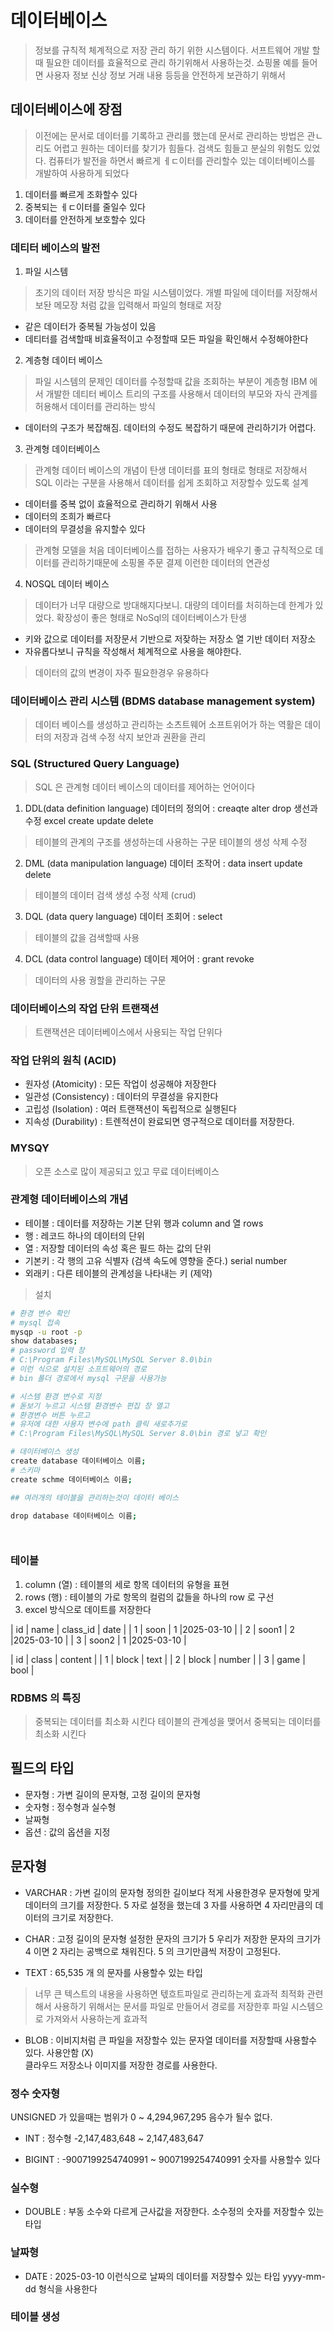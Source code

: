 


# 데이터베이스 
> 정보를 규칙적 체계적으로 저장 관리 하기 위한 시스템이다.
> 서프트웨어 개발 할때 필요한 데이터를 효율적으로 관리 하기위해서 사용하는것.
> 쇼핑몰 예를 들어면 사용자 정보 신상 정보 거래 내용 등등을 안전하게 보관하기 위해서

## 데이터베이스에 장점
> 이전에는 문서로 데이터를 기록하고 관리를 했는데 문서로 관리하는 방법은
관ㄴ리도 어렵고 원하는 데이터를 찾기가 힘들다. 검색도 힘들고 분실의 위험도 있었다. 컴퓨터가 발전을 하면서 빠르게 ㅔㄷ이터를 관리할수 있는 
데이터베이스를 개발하여 사용하게 되었다
1. 데이터를 빠르게 조화할수 있다
2. 중복되는 ㅔㄷ이터를 줄일수 있다
3. 데이터를 안전하게 보호할수 있다

### 데티터 베이스의 발전

1. 파일 시스템
> 초기의 데이터 저장 방식은 파일 시스템이었다. 개별 파일에 데이터를 저장해서
보돤 메모장 처럼 값을 입력해서 파일의 형태로 저장

- 같은 데이터가 중복될 가능성이 있음
- 데티터를 검색할때 비효율적이고 수정할때 모든 파일을 확인해서 수정해야한다

2. 계층형 데이터 베이스
> 파일 시스템의 문제인 데이터를 수정할때 값을 조회하는 부분이
> 계층형 IBM 에서 개발한 데티터 베이스 트리의 구조를 사용해서 데이터의 부모와 자식 관계를 허용해서 데이터를 관리하는 방식

- 데이터의 구조가 복잡해짐. 데이터의 수정도 복잡하기 때문에 관리하기가 어렵다.

3. 관계형 데이터베이스
> 관계형 데이터 베이스의 개념이 탄생
> 데이터를 표의 형태로 형태로 저장해서 SQL 이라는 구분을 사용해서 데이터를 쉽게
조회하고 저장할수 있도록 설계

- 데이터를 중복 없이 효율적으로 관리하기 위해서 사용
- 데이터의 조희가 빠르다
- 데이터의 무결성을 유지할수 있다

> 관계형 모델을 처음 데이터베이스를 접하는 사용자가 배우기 좋고 
> 규칙적으로 데이터를 관리하기때문에 소핑몰 주문 결제 이런한 데이터의 연관성 


4. NOSQL 데이터 베이스
> 데이터가 너무 대량으로 방대해지다보니. 대량의 데이터를 처히하는데 한계가 있었다. 확장성이 좋은 형태로 NoSql의 데이터베이스가 탄생

- 키와 값으로 데이터를 저장문서 기반으로 저잦하는 저장소 열 기반 데이터 저장소
- 자유롭다보니 규칙을 작성해서 체계적으로 사용을 해야한다.

> 데이터의 값의 변경이 자주 필요한경우 유용하다


### 데이터베이스 관리 시스템 (BDMS database management system)
> 데이터 베이스를 생성하고 관리하는 소츠트웨어
> 소프트위어가 하는 역활은 데이터의 저장과 검색 수정 삭지
> 보안과 권환을 관리

### SQL (Structured Query Language)
> SQL 은 관계형 데이터 베이스의 데이터를 제어하는 언어이다

1. DDL(data definition language) 데이터의 정의어 : creaqte alter drop 생선과 수정  excel create update delete
> 테이블의 관계의 구조를 생성하는데 사용하는 구문
> 테이블의 생성 삭제 수정

2. DML (data manipulation language) 데이터 조작어 :  data insert update delete
> 테이블의 데이터 검색 생성 수정 삭제 (crud)

3. DQL (data query language) 데이터 조회어 : select
> 테이블의 값을 검색할때 사용

4. DCL (data control language) 데이터 제어어 : grant revoke
> 데이터의 사용 궝할을 관리하는 구문

### 데이터베이스의 작업 단위 트랜잭션
> 트랜잭션은 데이터베이스에서 사용되는 작업 단위다
### 작업 단위의 원칙 (ACID)
- 원자성 (Atomicity) : 모든 작업이 성공해야 저장한다
- 일관성 (Consistency) : 데이터의 무결성을 유지한다
- 고립성 (Isolation) : 여러 트랜잭션이 독립적으로 실행된다
- 지속성 (Durability) : 트렌적션이 완료되면 영구적으로 데이터를 저장한다. 

### MYSQY 
> 오픈 소스로 많이 제공되고 있고 무료 데이터베이스
> 

### 관계형 데이터베이스의 개념
- 테이블 : 데이터를 저장하는 기본 단위                행과 column and 열 rows
- 행 : 레코드 하나의 데이터의 단위
- 열 : 저장할 데이터의 속성 혹은 필드 하는 값의 단위
- 기본키 : 각 행의 고유 식별자 (검색 속도에 영향을 준다.)  serial number
- 외래키 : 다른 테이블의 관계성을 나타내는 키 (제약)

> 설치

```sh
# 환경 변수 확인
# mysql 접속
mysqp -u root -p
show databases;
# password 입력 창
# C:\Program Files\MySQL\MySQL Server 8.0\bin
# 이런 식으로 설치된 소프트웨어의 경로
# bin 폴더 경로에서 mysql 구문을 사용가능

# 시스템 환경 변수로 지정
# 돋보기 누르고 시스템 환경변수 편집 창 열고
# 환경변수 버튼 누르고
# 유저에 대한 사용자 변수에 path 클릭 새로추가로
# C:\Program Files\MySQL\MySQL Server 8.0\bin 경로 넣고 확인

# 데이터베이스 생성
create database 데이터베이스 이름;
# 스키마 
create schme 데이터베이스 이름;

## 여러개의 테이블을 관리하는것이 데이터 베이스

drop database 데이터베이스 이름;




```
### 테이블

1. column (열) : 테이블의 세로 항목 데이터의 유형을 표현 
2. rows (행) : 테이블의 가로 항목의 컬럼의 값들을 하나의 row 로 구선
3. excel 방식으로 데이트를 저장한다

| id | name  | class_id | date      |
|  1 | soon  |     1    |2025-03-10 |
|  2 | soon1 |     2    |2025-03-10 |
|  3 | soon2 |     1    |2025-03-10 |

| id | class | content  |
|  1 | block |   text   |
|  2 | block |  number  |
|  3 | game  |  bool    |


### RDBMS 의 특징
> 중복되는 데이터를 최소화 시킨다
> 테이블의 관계성을 맺어서 중복되는 데이터를 최소화  시킨다

## 필드의 타입
- 문자형 : 가변 길이의 문자형, 고정 길이의 문자형
- 숫자형 : 정수형과 실수형
- 날짜형
- 옵션 : 값의 옵션을 지정

## 문자형

- VARCHAR : 가변 길이의 문자형 정의한 길이보다 적게 사용한경우 문자형에 맞게 데이터의 크기를 저장한다.
5 자로 설정을 했는데 3 자를 사용하면 4 자리만큼의 데이터의 크기로 저장한다.

- CHAR : 고정 길이의 문자형 설정한 문자의 크기가 5 우리가 저장한 문자의 크기가 4 이면 2 자리는 공백으로 채워진다. 5 의 크기만큼씩 저장이 고정된다.

- TEXT : 65,535 개 의 문자를 사용할수 있는 타입
> 너무 큰 텍스트의 내용을 사용하면 텏흐트파일로 관리하는게 효과적
> 최적화 관련해서 사용하기 위해서는 문서를 파일로 만들어서 경로를 저장한후
파일 시스템으로 가져와서 사용하는게 효과적

- BLOB : 이비지처럼 큰 파일을 저장할수 있는 문자열 데이터를 저장할때 사용할수 있다. 사용안함  (X)  
클라우드 저장소나 이미지를 저장한 경로를 사용한다.

### 정수 숫자형

UNSIGNED 가 있을때는 범위가 0 ~ 4,294,967,295 음수가 될수 없다.
- INT : 정수형 -2,147,483,648 ~ 2,147,483,647

- BIGINT : -9007199254740991 ~ 9007199254740991 숫자를 사용할수 있다


### 실수형 
- DOUBLE : 부동 소수와 다르게 근사값을 저장한다. 소수정의 숫자를 저장할수 있는 타입

### 날짜형

- DATE : 2025-03-10 이런식으로 날짜의 데이터를 저장할수 있는 타입
yyyy-mm-dd  형식을 사용한다

### 테이블 생성

```